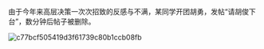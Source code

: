 由于今年来高层决策一次次招致的反感与不满，某同学开团胡勇，发帖“请胡俊下台”，数分钟后帖子被删除。

![c77bcf505419d3f61739c80b1ccb08fb](C:\Users\ywjhn\Desktop\Folder\UestcEvents\2025\20251019-开团胡俊\c77bcf505419d3f61739c80b1ccb08fb.jpg)